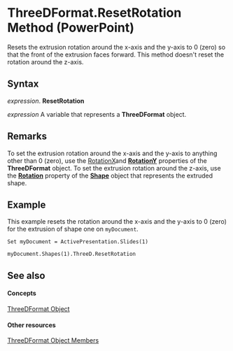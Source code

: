 
# ThreeDFormat.ResetRotation Method (PowerPoint)

Resets the extrusion rotation around the x-axis and the y-axis to 0 (zero) so that the front of the extrusion faces forward. This method doesn't reset the rotation around the z-axis.


## Syntax

 _expression_. **ResetRotation**

 _expression_ A variable that represents a **ThreeDFormat** object.


## Remarks

To set the extrusion rotation around the x-axis and the y-axis to anything other than 0 (zero), use the [RotationX](8c434ef8-1364-5989-71da-e96ddfbd15ac.md)and  **[RotationY](1e39544d-e95d-7419-8d6b-140696a43895.md)** properties of the **ThreeDFormat** object. To set the extrusion rotation around the z-axis, use the **[Rotation](3ed090a8-d945-85ee-155b-08628feff348.md)** property of the **[Shape](1da93849-99e0-827e-ced3-c6cf7f8569f3.md)** object that represents the extruded shape.


## Example

This example resets the rotation around the x-axis and the y-axis to 0 (zero) for the extrusion of shape one on  `myDocument`.


```
Set myDocument = ActivePresentation.Slides(1)

myDocument.Shapes(1).ThreeD.ResetRotation
```


## See also


#### Concepts


[ThreeDFormat Object](d6eb7b36-57df-727e-fc5b-50b8c4790c1c.md)
#### Other resources


[ThreeDFormat Object Members](8d24e2d8-6579-5a14-f403-aaa77b6ed0a6.md)
